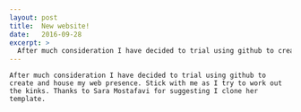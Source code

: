 ```yaml
---
layout: post
title:  New website!
date:   2016-09-28
excerpt: >
  After much consideration I have decided to trial using github to create and house my web presence. Stick with me as I try to work out the kinks. Thanks to Sara Mostafavi for suggesting I clone her template.
---
```


    After much consideration I have decided to trial using github to create and house my web presence. Stick with me as I try to work out the kinks. Thanks to Sara Mostafavi for suggesting I clone her template.
